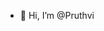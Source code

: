 - 👋 Hi, I’m @Pruthvi

<!---
PruthviRaj-G/PruthviRaj-G is a ✨ special ✨ repository because its `README.md` (this file) appears on your GitHub profile.
You can click the Preview link to take a look at your changes.
--->
